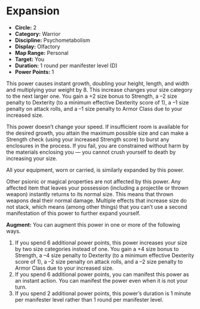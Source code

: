 # Expansion

- **Circle:** 2
- **Category:** Warrior
- **Discipline:** Psychometabolism
- **Display:** Olfactory
- **Map Range:** Personal
- **Target:** You
- **Duration:** 1 round per manifester level (D)
- **Power Points:** 1

This power causes instant growth, doubling your height, length, and width and multiplying your weight by 8. This increase changes your size category to the next larger one. You gain a +2 size bonus to Strength, a –2 size penalty to Dexterity (to a minimum effective Dexterity score of 1), a –1 size penalty on attack rolls, and a –1 size penalty to Armor Class due to your increased size.

This power doesn’t change your speed. If insufficient room is available for the desired growth, you attain the maximum possible size and can make a Strength check (using your increased Strength score) to burst any enclosures in the process. If you fail, you are constrained without harm by the materials enclosing you — you cannot crush yourself to death by increasing your size.

All your equipment, worn or carried, is similarly expanded by this power.

Other psionic or magical properties are not affected by this power. Any affected item that leaves your possession (including a projectile or thrown weapon) instantly returns to its normal size. This means that thrown weapons deal their normal damage. Multiple effects that increase size do not stack, which means (among other things) that you can’t use a second manifestation of this power to further expand yourself.

**Augment:** You can augment this power in one or more of the following ways.

1. If you spend 6 additional power points, this power increases your size by two size categories instead of one. You gain a +4 size bonus to Strength, a –4 size penalty to Dexterity (to a minimum effective Dexterity score of 1), a –2 size penalty on attack rolls, and a –2 size penalty to Armor Class due to your increased size.
2. If you spend 6 additional power points, you can manifest this power as an instant action. You can manifest the power even when it is not your turn.
3. If you spend 2 additional power points, this power’s duration is 1 minute per manifester level rather than 1 round per manifester level.
